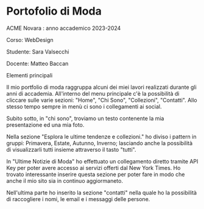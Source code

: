 # Portofolio di Moda
ACME Novara : anno accademico 2023-2024

Corso: WebDesign

Studente: Sara Valsecchi

Docente: Matteo Baccan

Elementi principali

Il mio portfolio di moda raggruppa alcuni dei miei lavori realizzati durante gli anni di accademia.
All'interno del menu principale c'è la possibilità di cliccare sulle varie sezioni: "Home",
"Chi Sono", "Collezioni", "Contatti". Allo stesso tempo sempre in menù ci sono i collegamenti ai social.

Subito sotto, in "chi sono", troviamo un testo contenente la mia presentazione ed una mia foto. 

Nella sezione "Esplora le ultime tendenze e collezioni." ho diviso i pattern in gruppi: Primavera, Estate, Autunno, Inverno; lasciando anche la possibilità di visualizzarli tutti insieme attraverso il tasto "tutti".

In "Ultime Notizie di Moda" ho effettuato un collegamento diretto tramite API Key per poter avere accesso ai servizi offerti dal New York Times. Ho trovato interessante inserire questa sezione per poter fare in modo che anche il mio sito sia in continuo aggiormaneto.

Nell'ultima parte ho inserito la sezione "contatti" nella quale ho la possibilità di raccogliere i nomi, le email e i messaggi delle persone.

